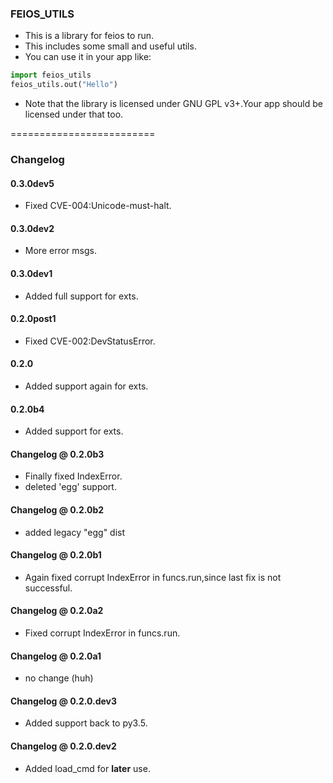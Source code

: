 ### FEIOS_UTILS
* This is a library for feios to run.
* This includes some small and useful utils.
* You can use it in your app like:
```python
import feios_utils
feios_utils.out("Hello")
```
* Note that the library is licensed under GNU GPL v3+.Your app should be licensed under that too.

=========================

### Changelog
#### 0.3.0dev5
* Fixed CVE-004:Unicode-must-halt.
#### 0.3.0dev2
* More error msgs.
#### 0.3.0dev1
* Added full support for exts.
#### 0.2.0post1
* Fixed CVE-002:DevStatusError.
#### 0.2.0
* Added support again for exts.
#### 0.2.0b4
* Added support for exts.
#### Changelog @ 0.2.0b3
* Finally fixed IndexError.
* deleted 'egg' support.
#### Changelog @ 0.2.0b2
* added legacy "egg" dist
#### Changelog @ 0.2.0b1
* Again fixed corrupt IndexError in funcs.run,since last fix is not successful.
#### Changelog @ 0.2.0a2
* Fixed corrupt IndexError in funcs.run.
#### Changelog @ 0.2.0a1
* no change (huh)
#### Changelog @ 0.2.0.dev3
* Added support back to py3.5.
#### Changelog @ 0.2.0.dev2
* Added load_cmd for **later** use.
